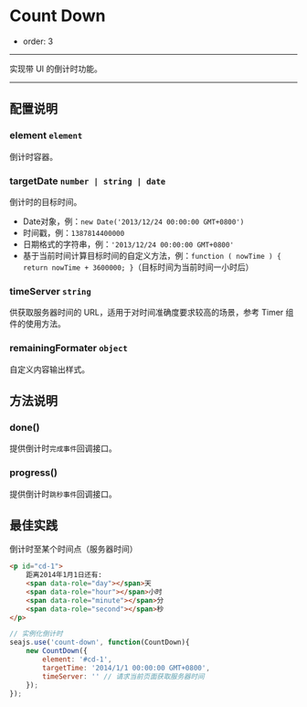 # Count Down

- order: 3

---

实现带 UI 的倒计时功能。

---


## 配置说明

### element `element`

倒计时容器。

### targetDate `number | string | date`

倒计时的目标时间。
 - Date对象，例：`new Date('2013/12/24 00:00:00 GMT+0800')`
 - 时间戳，例：`1387814400000`
 - 日期格式的字符串，例：`'2013/12/24 00:00:00 GMT+0800'`
 - 基于当前时间计算目标时间的自定义方法，例：`function ( nowTime ) { return nowTime + 3600000; }`（目标时间为当前时间一小时后）

### timeServer `string`

供获取服务器时间的 URL，适用于对时间准确度要求较高的场景，参考 Timer 组件的使用方法。

### remainingFormater `object`

自定义内容输出样式。


## 方法说明

### done()

提供倒计时`完成事件`回调接口。

### progress()

提供倒计时`跳秒事件`回调接口。


## 最佳实践

倒计时至某个时间点（服务器时间）

```html
<p id="cd-1">
    距离2014年1月1日还有: 
    <span data-role="day"></span>天
    <span data-role="hour"></span>小时
    <span data-role="minute"></span>分
    <span data-role="second"></span>秒
</p>
```

```js
// 实例化倒计时
seajs.use('count-down', function(CountDown){
    new CountDown({
        element: '#cd-1',
        targetTime: '2014/1/1 00:00:00 GMT+0800',
        timeServer: '' // 请求当前页面获取服务器时间
    });
});
```
